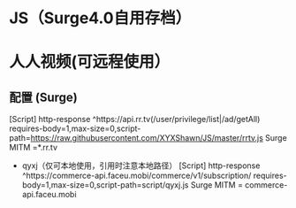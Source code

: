# JS（Surge4.0自用存档）

# 人人视频(可远程使用）
## 配置 (Surge)
[Script]
http-response ^https:\/\/api\.rr\.tv(\/user\/privilege\/list|\/ad\/getAll) requires-body=1,max-size=0,script-path=https://raw.githubusercontent.com/XYXShawn/JS/master/rrtv.js
Surge MITM =*.rr.tv

* qyxj（仅可本地使用，引用时注意本地路径）
[Script]
http-response ^https:\/\/commerce-api\.faceu\.mobi\/commerce\/v1\/subscription\/ requires-body=1,max-size=0,script-path=script/qyxj.js
Surge MITM = commerce-api.faceu.mobi
~~~~~~~~~~~~~~~~
